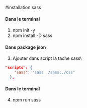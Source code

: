 #installation sass

#### Dans le terminal

1. npm init -y
2. npm install -D sass

#### Dans package json

3. Ajouter dans script la tache sass\
```json
"scripts": {
    "sass": "sass ./sass:./css"
  },
```

#### Dans le terminal

4. npm run sass
